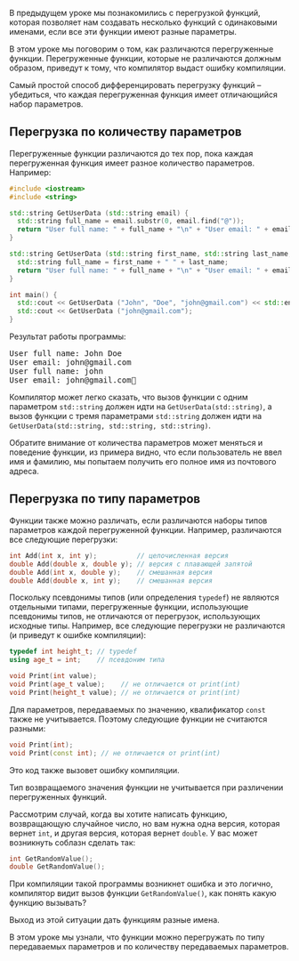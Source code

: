 В предыдущем уроке мы познакомились с перегрузкой функций, которая позволяет нам создавать несколько функций с одинаковыми именами, если все эти функции имеют разные параметры.

В этом уроке мы поговорим о том, как различаются перегруженные функции. Перегруженные функции, которые не различаются должным образом, приведут к тому, что компилятор выдаст ошибку компиляции.

Самый простой способ дифференцировать перегрузку функций – убедиться, что каждая перегруженная функция имеет отличающийся набор параметров.

## Перегрузка по количеству параметров

Перегруженные функции различаются до тех пор, пока каждая перегруженная функция имеет разное количество параметров. Например:

```cpp
#include <iostream>
#include <string>

std::string GetUserData (std::string email) {
  std::string full_name = email.substr(0, email.find("@"));
  return "User full name: " + full_name + "\n" + "User email: " + email;
}

std::string GetUserData (std::string first_name, std::string last_name, std::string email) {
  std::string full_name = first_name + " " + last_name;
  return "User full name: " + full_name + "\n" + "User email: " + email;
}

int main() {
  std::cout << GetUserData ("John", "Doe", "john@gmail.com") << std::endl;
  std::cout << GetUserData ("john@gmail.com");
}
```

Результат работы программы:

<pre class='hexlet-basics-output'>
User full name: John Doe
User email: john@gmail.com
User full name: john
User email: john@gmail.com
</pre>

Компилятор может легко сказать, что вызов функции с одним параметром `std::string` должен идти на `GetUserData(std::string)`, а вызов функции с тремя параметрами `std::string` должен идти на `GetUserData(std::string, std::string, std::string)`.

Обратите внимание от количества параметров может меняться и поведение функции, из примера видно, что если пользователь не ввел имя и фамилию, мы попытаем получить его полное имя из почтового адреса.

## Перегрузка по типу параметров

Функции также можно различать, если различаются наборы типов параметров каждой перегруженной функции. Например, различаются все следующие перегрузки:

```cpp
int Add(int x, int y);          // целочисленная версия
double Add(double x, double y); // версия с плавающей запятой
double Add(int x, double y);    // смешанная версия
double Add(double x, int y);    // смешанная версия
```

Поскольку псевдонимы типов (или определения `typedef`) не являются отдельными типами, перегруженные функции, использующие псевдонимы типов, не отличаются от перегрузок, использующих исходные типы. Например, все следующие перегрузки не различаются (и приведут к ошибке компиляции):

```cpp
typedef int height_t; // typedef
using age_t = int;    // псевдоним типа

void Print(int value);
void Print(age_t value);    // не отличается от print(int)
void Print(height_t value); // не отличается от print(int)
```

Для параметров, передаваемых по значению, квалификатор `const` также не учитывается. Поэтому следующие функции не считаются разными:

```cpp
void Print(int);
void Print(const int); // не отличается от print(int)
```

Это код также вызовет ошибку компиляции.

Тип возвращаемого значения функции не учитывается при различении перегруженных функций.

Рассмотрим случай, когда вы хотите написать функцию, возвращающую случайное число, но вам нужна одна версия, которая вернет `int`, и другая версия, которая вернет `double`. У вас может возникнуть соблазн сделать так:

```cpp
int GetRandomValue();
double GetRandomValue();
```

При компиляции такой программы возникнет ошибка и это логично, компилятор видит вызов функции `GetRandomValue()`, как понять какую функцию вызывать?

Выход из этой ситуации дать функциям разные имена.

В этом уроке мы узнали, что функции можно перегружать по типу передаваемых параметров и по количеству передаваемых параметров.
